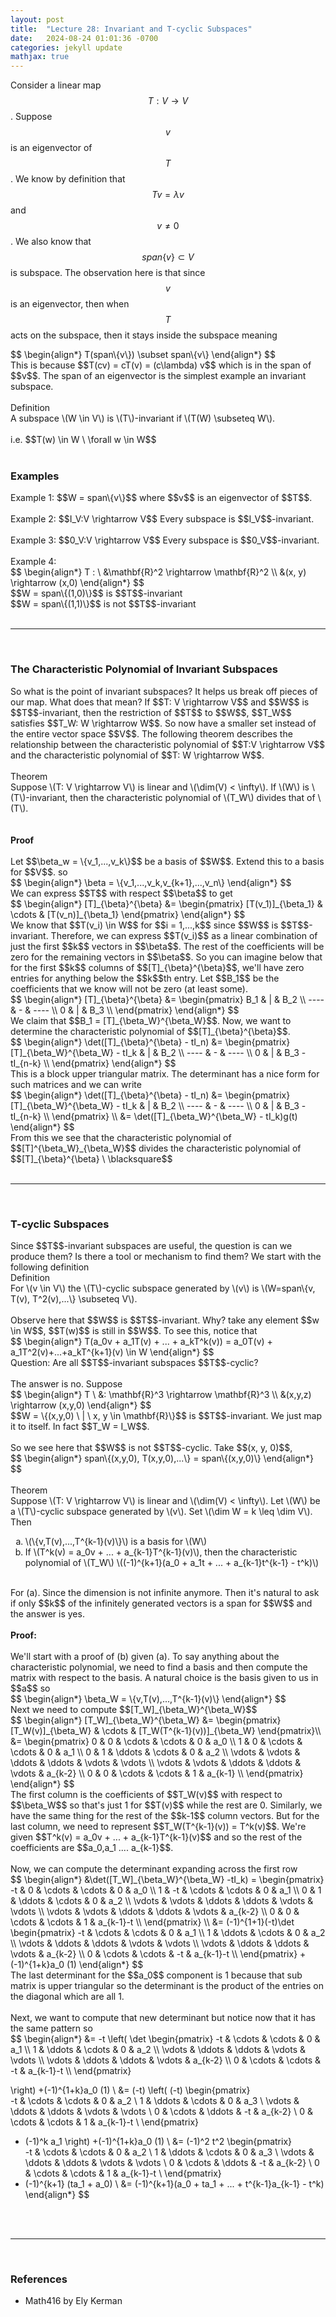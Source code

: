 ```yaml
---
layout: post
title:  "Lecture 28: Invariant and T-cyclic Subspaces"
date:   2024-08-24 01:01:36 -0700
categories: jekyll update
mathjax: true
---
```

Consider a linear map $$T: V \rightarrow V$$. Suppose $$v$$ is an eigenvector of $$T$$. We know by definition that $$Tv = \lambda v$$ and $$v \neq 0$$. We also know that $$span\{v\} \subset V$$ is subspace. The observation here is that since $$v$$ is an eigenvector, then when $$T$$ acts on the subspace, then it stays inside the subspace meaning
<div> 
$$
\begin{align*}
T(span\{v\}) \subset span\{v\}
\end{align*}
$$
</div>
This is because $$T(cv) = cT(v) = (c\lambda) v$$ which is in the span of $$v$$. The span of an eigenvector is the simplest example an invariant subspace.
<br>
<br>
<!------------------------------------------------------------------------------------>
<div class="bdiv">
Definition
</div>
<div class="bbdiv">
A subspace \(W \in V\) is \(T\)-invariant if \(T(W) \subseteq W\).
</div>
<br>
i.e. $$T(w) \in W \ \forall w \in W$$
<br>
<br>
<!------------------------------------------------------------------------------------>
<h3>Examples</h3>
Example 1: $$W = span\{v\}$$ where $$v$$ is an eigenvector of $$T$$.
<br>
<br>
Example 2: $$I_V:V \rightarrow V$$ Every subspace is $$I_V$$-invariant.
<br>
<br>
Example 3: $$0_V:V \rightarrow V$$ Every subspace is $$0_V$$-invariant.
<br>
<br>
Example 4: 
<div> 
$$
\begin{align*}
T : \ &\mathbf{R}^2 \rightarrow \mathbf{R}^2 \\
&(x, y) \rightarrow (x,0)
\end{align*}
$$
</div>
$$W = span\{(1,0)\}$$ is $$T$$-invariant
<br>
$$W = span\{(1,1)\}$$ is not $$T$$-invariant
<br>
<br>
<hr>
<br>
<!------------------------------------------------------------------------------------>
<h3>The Characteristic Polynomial of Invariant Subspaces</h3>
So what is the point of invariant subspaces? It helps us break off pieces of our map. What does that mean? If $$T: V \rightarrow V$$ and $$W$$ is $$T$$-invariant, then the restriction of $$T$$ to $$W$$, $$T_W$$ satisfies $$T_W: W \rightarrow W$$. So now have a smaller set instead of the entire vector space $$V$$. The following theorem describes the relationship between the characteristic polynomial of $$T:V \rightarrow V$$ and the characteristic polynomial of $$T: W \rightarrow W$$. 
<br>
<br>
<div class="purdiv">
Theorem
</div>
<div class="purbdiv">
Suppose \(T: V \rightarrow V\) is linear and \(\dim(V) < \infty\). If \(W\) is \(T\)-invariant, then the characteristic polynomial of \(T_W\) divides that of \(T\).
</div>
<br>
<br>
<!------------------------------------------------------------------------------------>
<b>Proof</b>
<br>
<br>
Let $$\beta_w = \{v_1,...,v_k\}$$ be a basis of $$W$$. Extend this to a basis for $$V$$. so 
<div> 
$$
\begin{align*}
\beta = \{v_1,...,v_k,v_{k+1},...,v_n\}
\end{align*}
$$
</div>
We can express $$T$$ with respect $$\beta$$ to get
<div> 
$$
\begin{align*}
[T]_{\beta}^{\beta} &= \begin{pmatrix} [T(v_1)]_{\beta_1} & \cdots & [T(v_n)]_{\beta_1} \end{pmatrix}
\end{align*}
$$
</div>
We know that $$T(v_i) \in W$$ for $$i = 1,...,k$$ since $$W$$ is $$T$$-invariant. Therefore, we can express $$T(v_i)$$ as a linear combination of just the first $$k$$ vectors in $$\beta$$. The rest of the coefficients will be zero for the remaining vectors in $$\beta$$. So you can imagine below that for the first $$k$$ columns of $$[T]_{\beta}^{\beta}$$, we'll have zero entries for anything below the $$k$$th entry. Let $$B_1$$ be the coefficients that we know will not be zero (at least some).
<div> 
$$
\begin{align*}
[T]_{\beta}^{\beta} &= 
\begin{pmatrix} 
B_1 & | & B_2 \\
---- & - & ---- \\
0 & | & B_3 \\
\end{pmatrix}
\end{align*}
$$
</div>
We claim that $$B_1 = [T]_{\beta_W}^{\beta_W}$$. Now, we want to determine the characteristic polynomial of $$[T]_{\beta}^{\beta}$$. 
<div> 
$$
\begin{align*}
\det([T]_{\beta}^{\beta} - tI_n) &= 
\begin{pmatrix} 
[T]_{\beta_W}^{\beta_W} - tI_k & | & B_2 \\
---- & - & ---- \\
0 & | & B_3 - tI_{n-k} \\
\end{pmatrix}
\end{align*}
$$
</div>
This is a block upper triangular matrix. The determinant has a nice form for such matrices and we can write
<div> 
$$
\begin{align*}
\det([T]_{\beta}^{\beta} - tI_n) &= 
\begin{pmatrix} 
[T]_{\beta_W}^{\beta_W} - tI_k & | & B_2 \\
---- & - & ---- \\
0 & | & B_3 - tI_{n-k} \\
\end{pmatrix} \\
&= \det([T]_{\beta_W}^{\beta_W} - tI_k)g(t)
\end{align*}
$$
</div>
From this we see that the characteristic polynomial of $$[T]^{\beta_W}_{\beta_W}$$ divides the characteristic polynomial of $$[T]_{\beta}^{\beta} \ \blacksquare$$
<br>
<br>
<hr>
<br>
<!------------------------------------------------------------------------------------>
<h3>T-cyclic Subspaces</h3>
Since $$T$$-invariant subspaces are useful, the question is can we produce them? Is there a tool or mechanism to find them? We start with the following definition
<br>
<div class="bdiv">
Definition
</div>
<div class="bbdiv">
For \(v \in V\) the \(T\)-cyclic subspace generated by \(v\) is \(W=span\{v, T(v), T^2(v),...\} \subseteq V\).
</div>
<br>
Observe here that $$W$$ is $$T$$-invariant. Why? take any element $$w \in W$$, $$T(w)$$ is still in $$W$$. To see this, notice that
<div> 
$$
\begin{align*}
T(a_0v + a_1T(v) + ... + a_kT^k(v)) = a_0T(v) + a_1T^2(v)+...+a_kT^{k+1}(v) \in W
\end{align*}
$$
</div>
Question: Are all $$T$$-invariant subspaces $$T$$-cyclic?
<br>
<br>
The answer is no. Suppose
<div> 
$$
\begin{align*}
T \ &: \mathbf{R}^3 \rightarrow \mathbf{R}^3  \\
 &(x,y,z) \rightarrow (x,y,0)
\end{align*}
$$
</div>
$$W = \{(x,y,0) \ | \ x, y \in \mathbf{R}\}$$ is $$T$$-invariant. We just map it to itself. In fact $$T_W = I_W$$.
<br>
<br>
So we see here that $$W$$ is not $$T$$-cyclic. Take $$(x, y, 0)$$,
<div> 
$$
\begin{align*}
span\{(x,y,0), T(x,y,0),...\} = span\{(x,y,0)\}
\end{align*}
$$
</div>
<br>
<!------------------------------------------------------------------------------------>
<div class="bdiv">
Theorem
</div>
<div class="bbdiv">
Suppose \(T: V \rightarrow V\) is linear and \(\dim(V) < \infty\).
Let \(W\) be a \(T\)-cyclic subspace generated by \(v\). Set \(\dim W = k \leq \dim V\). Then
<ul style="list-style-type:lower-alpha">
	<li>\(\{v,T(v),...,T^{k-1}(v)\}\) is a basis for \(W\)</li>
	<li>If \(T^k(v) = a_0v + ... + a_{k-1}T^{k-1}(v)\), then the characteristic polynomial of \(T_W\) \((-1)^{k+1}(a_0 + a_1t + ... + a_{k-1}t^{k-1} - t^k)\)</li>
</ul>
</div>
<br>
For (a). Since the dimension is not infinite anymore. Then it's natural to ask if only $$k$$ of the infinitely generated vectors is a span for $$W$$ and the answer is yes.
<br>
<br>
<!------------------------------------------------------------------------------------>
<b>Proof:</b>
<br>
<br>
We'll start with a proof of (b) given (a). To say anything about the characteristic polynomial, we need to find a basis and then compute the matrix with respect to the basis. A natural choice is the basis given to us in $$a$$ so 
<div> 
$$
\begin{align*}
\beta_W = \{v,T(v),...,T^{k-1}(v)\}
\end{align*}
$$
</div>
Next we need to compute $$[T_W]_{\beta_W}^{\beta_W}$$
<div> 
$$
\begin{align*}
[T_W]_{\beta_W}^{\beta_W} &=
\begin{pmatrix} 
[T_W(v)]_{\beta_W} & \cdots & [T_W(T^{k-1}(v))]_{\beta_W}
\end{pmatrix}\\
&= 
\begin{pmatrix} 
0 & 0 & \cdots & \cdots & 0 & a_0 \\
1 & 0 & \cdots & \cdots & 0 & a_1  \\
0 & 1 & \ddots & \cdots & 0 & a_2 \\
\vdots & \vdots & \ddots & \ddots & \vdots & \vdots \\
\vdots & \vdots & \ddots & \ddots & \vdots & a_{k-2} \\
0 & 0 & \cdots & \cdots & 1 & a_{k-1} \\
\end{pmatrix}
\end{align*}
$$
</div>
The first column is the coefficients of $$T_W(v)$$ with respect to $$\beta_W$$ so that's just 1 for $$T(v)$$ while the rest are 0. Similarly, we have the same thing for the rest of the $$k-1$$ column vectors. But for the last column, we need to represent $$T_W(T^{k-1}(v)) = T^k(v)$$. We're given $$T^k(v) = a_0v + ... + a_{k-1}T^{k-1}(v)$$ and so the rest of the coefficients are $$a_0,a_1 .... a_{k-1}$$. 
<br>
<br>
Now, we can compute the determinant expanding across the first row
<div> 
$$
\begin{align*}
&\det([T_W]_{\beta_W}^{\beta_W} -tI_k)
= 
\begin{pmatrix} 
-t & 0 & \cdots & \cdots & 0 & a_0 \\
1 & -t & \cdots & \cdots & 0 & a_1  \\
0 & 1 & \ddots & \cdots & 0 & a_2 \\
\vdots & \vdots & \ddots & \ddots & \vdots & \vdots \\
\vdots & \vdots & \ddots & \ddots & \vdots & a_{k-2} \\
0 & 0 & \cdots & \cdots & 1 & a_{k-1}-t \\
\end{pmatrix} \\
&=
(-1)^{1+1}(-t)\det 
\begin{pmatrix}  
-t & \cdots & \cdots & 0 & a_1  \\
1 & \ddots & \cdots & 0 & a_2 \\
 \vdots & \ddots & \ddots & \vdots & \vdots \\
\vdots & \ddots & \ddots & \vdots & a_{k-2} \\
 0 & \cdots & \cdots & -t & a_{k-1}-t \\
\end{pmatrix}
+(-1)^{1+k}a_0 (1)
\end{align*}
$$
</div>
The last determinant for the $$a_0$$ component is 1 because that sub matrix is upper triangular so the determinant is the product of the entries on the diagonal which are all 1.
<br>
<br>
Next, we want to compute that new determinant but notice now that it has the same pattern so
<div> 
$$
\begin{align*}
&=
-t
\left(
\det 
\begin{pmatrix}  
-t & \cdots & \cdots & 0 & a_1  \\
1 & \ddots & \cdots & 0 & a_2 \\
 \vdots & \ddots & \ddots & \vdots & \vdots \\
\vdots & \ddots & \ddots & \vdots & a_{k-2} \\
 0 & \cdots & \cdots & -t & a_{k-1}-t \\
\end{pmatrix}

\right)
+(-1)^{1+k}a_0 (1)
\\
&=
(-t)
\left(
(-t)
\begin{pmatrix}  
-t & \cdots & \cdots & 0 & a_2 \\
1 & \ddots & \cdots & 0 & a_3 \\
\vdots & \ddots & \ddots & \vdots & \vdots \\
0 & \cdots & \ddots & -t & a_{k-2} \\
 0 & \cdots & \cdots & 1 & a_{k-1}-t \\
\end{pmatrix}
+ (-1)^k a_1
\right)
+(-1)^{1+k}a_0 (1)
\\
&=
(-1)^2
t^2
\begin{pmatrix}  
-t & \cdots & \cdots & 0 & a_2 \\
1 & \ddots & \cdots & 0 & a_3 \\
\vdots & \ddots & \ddots & \vdots & \vdots \\
0 & \cdots & \ddots & -t & a_{k-2} \\
 0 & \cdots & \cdots & 1 & a_{k-1}-t \\
\end{pmatrix}
+ (-1)^{k+1} (ta_1 + a_0)
\\
&= (-1)^{k+1}(a_0 + ta_1 + ... + t^{k-1}a_{k-1} - t^k)
\end{align*}
$$
</div>
<br>
<br>
<hr>
<br>
<!------------------------------------------------------------------------------------>
<h3>References</h3>
<ul>
<li>Math416 by Ely Kerman</li>
</ul>






















